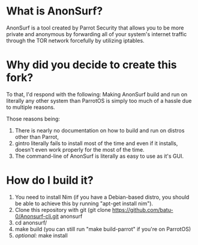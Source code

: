 # What is AnonSurf?
AnonSurf is a tool created by Parrot Security that allows you to be more private and anonymous by forwarding all of your system's internet traffic through the TOR network forcefully by utilizing iptables.

# Why did you decide to create this fork?
To that, I'd respond with the following: Making AnonSurf build and run on literally any other system than ParrotOS is simply too much of a hassle due to multiple reasons.

Those reasons being:
  1) There is nearly no documentation on how to build and run on distros other than Parrot,
  2) gintro literally fails to install most of the time and even if it installs, doesn't even work properly for the most of the time.
  3) The command-line of AnonSurf is literally as easy to use as it's GUI.


# How do I build it?
1) You need to install Nim (if you have a Debian-based distro, you should be able to achieve this by running "apt-get install nim").
2) Clone this repository with git (git clone https://github.com/batu-0/Anonsurf-cli.git anonsurf
3) cd anonsurf/
4) make build (you can still run "make build-parrot" if you're on ParrotOS)
5) *optional:* make install
